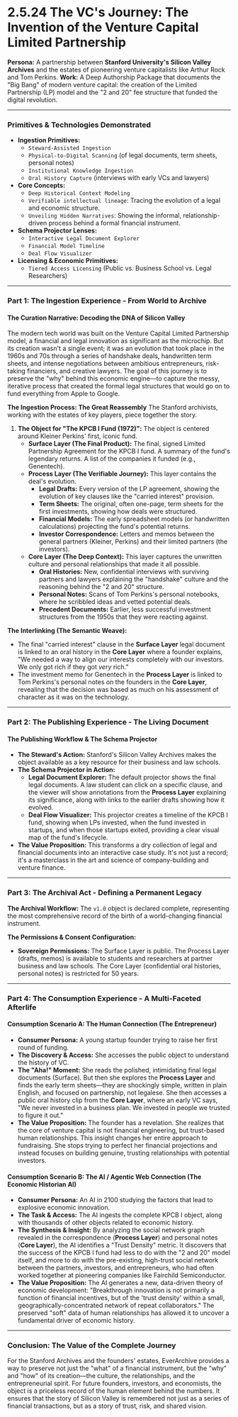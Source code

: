 # 2.5.24 The VC's Journey: The Invention of the Venture Capital Limited Partnership

**Persona:** A partnership between **Stanford University's Silicon Valley Archives** and the estates of pioneering venture capitalists like Arthur Rock and Tom Perkins.
**Work:** A Deep Authorship Package that documents the "Big Bang" of modern venture capital: the creation of the Limited Partnership (LP) model and the "2 and 20" fee structure that funded the digital revolution.

---

### **Primitives & Technologies Demonstrated**

*   **Ingestion Primitives:**
    *   `Steward-Assisted Ingestion`
    *   `Physical-to-Digital Scanning` (of legal documents, term sheets, personal notes)
    *   `Institutional Knowledge Ingestion`
    *   `Oral History Capture` (interviews with early VCs and lawyers)
*   **Core Concepts:**
    *   `Deep Historical Context Modeling`
    *   `Verifiable intellectual lineage`: Tracing the evolution of a legal and economic structure.
    *   `Unveiling Hidden Narratives`: Showing the informal, relationship-driven process behind a formal financial instrument.
*   **Schema Projector Lenses:**
    *   `Interactive Legal Document Explorer`
    *   `Financial Model Timeline`
    *   `Deal Flow Visualizer`
*   **Licensing & Economic Primitives:**
    *   `Tiered Access Licensing` (Public vs. Business School vs. Legal Researchers)

---

### **Part 1: The Ingestion Experience - From World to Archive**

#### **The Curation Narrative: Decoding the DNA of Silicon Valley**
The modern tech world was built on the Venture Capital Limited Partnership model, a financial and legal innovation as significant as the microchip. But its creation wasn't a single event; it was an evolution that took place in the 1960s and 70s through a series of handshake deals, handwritten term sheets, and intense negotiations between ambitious entrepreneurs, risk-taking financiers, and creative lawyers. The goal of this journey is to preserve the "why" behind this economic engine—to capture the messy, iterative process that created the formal legal structures that would go on to fund everything from Apple to Google.

**The Ingestion Process: The Great Reassembly**
The Stanford archivists, working with the estates of key players, piece together the story.

1.  **The Object for "The KPCB I Fund (1972)":** The object is centered around Kleiner Perkins' first, iconic fund.
    *   **Surface Layer (The Final Product):** The final, signed Limited Partnership Agreement for the KPCB I fund. A summary of the fund's legendary returns. A list of the companies it funded (e.g., Genentech).
    *   **Process Layer (The Verifiable Journey):** This layer contains the deal's evolution.
        *   **Legal Drafts:** Every version of the LP agreement, showing the evolution of key clauses like the "carried interest" provision.
        *   **Term Sheets:** The original, often one-page, term sheets for the first investments, showing how deals were structured.
        *   **Financial Models:** The early spreadsheet models (or handwritten calculations) projecting the fund's potential returns.
        *   **Investor Correspondence:** Letters and memos between the general partners (Kleiner, Perkins) and their limited partners (the investors).
    *   **Core Layer (The Deep Context):** This layer captures the unwritten culture and personal relationships that made it all possible.
        *   **Oral Histories:** New, confidential interviews with surviving partners and lawyers explaining the "handshake" culture and the reasoning behind the "2 and 20" structure.
        *   **Personal Notes:** Scans of Tom Perkins's personal notebooks, where he scribbled ideas and vetted potential deals.
        *   **Precedent Documents:** Earlier, less successful investment structures from the 1950s that they were reacting against.

**The Interlinking (The Semantic Weave):**
*   The final "carried interest" clause in the **Surface Layer** legal document is linked to an oral history in the **Core Layer** where a founder explains, "We needed a way to align our interests completely with our investors. We only got rich if they got *very* rich."
*   The investment memo for Genentech in the **Process Layer** is linked to Tom Perkins's personal notes on the founders in the **Core Layer**, revealing that the decision was based as much on his assessment of character as it was on the technology.

---

### **Part 2: The Publishing Experience - The Living Document**

#### **The Publishing Workflow & The Schema Projector**
*   **The Steward's Action:** Stanford's Silicon Valley Archives makes the object available as a key resource for their business and law schools.
*   **The Schema Projector in Action:**
    *   **Legal Document Explorer:** The default projector shows the final legal documents. A law student can click on a specific clause, and the viewer will show annotations from the **Process Layer** explaining its significance, along with links to the earlier drafts showing how it evolved.
    *   **Deal Flow Visualizer:** This projector creates a timeline of the KPCB I fund, showing when LPs invested, when the fund invested in startups, and when those startups exited, providing a clear visual map of the fund's lifecycle.
*   **The Value Proposition:** This transforms a dry collection of legal and financial documents into an interactive case study. It's not just a record; it's a masterclass in the art and science of company-building and venture finance.

---

### **Part 3: The Archival Act - Defining a Permanent Legacy**

**The Archival Workflow:**
The `v1.0` object is declared complete, representing the most comprehensive record of the birth of a world-changing financial instrument.

**The Permissions & Consent Configuration:**
*   **Sovereign Permissions:** The Surface Layer is public. The Process Layer (drafts, memos) is available to students and researchers at partner business and law schools. The Core Layer (confidential oral histories, personal notes) is restricted for 50 years.

---

### **Part 4: The Consumption Experience - A Multi-Faceted Afterlife**

#### **Consumption Scenario A: The Human Connection (The Entrepreneur)**
*   **Consumer Persona:** A young startup founder trying to raise her first round of funding.
*   **The Discovery & Access:** She accesses the public object to understand the history of VC.
*   **The "Aha!" Moment:** She reads the polished, intimidating final legal documents (Surface). But then she explores the **Process Layer** and finds the early term sheets—they are shockingly simple, written in plain English, and focused on partnership, not legalese. She then accesses a public oral history clip from the **Core Layer**, where an early VC says, "We never invested in a business plan. We invested in people we trusted to figure it out."
*   **The Value Proposition:** The founder has a revelation. She realizes that the core of venture capital is not financial engineering, but trust-based human relationships. This insight changes her entire approach to fundraising. She stops trying to perfect her financial projections and instead focuses on building genuine, trusting relationships with potential investors.

#### **Consumption Scenario B: The AI / Agentic Web Connection (The Economic Historian AI)**
*   **Consumer Persona:** An AI in 2100 studying the factors that lead to explosive economic innovation.
*   **The Task & Access:** The AI ingests the complete KPCB I object, along with thousands of other objects related to economic history.
*   **The Synthesis & Insight:** By analyzing the social network graph revealed in the correspondence (**Process Layer**) and personal notes (**Core Layer**), the AI identifies a "Trust Density" metric. It discovers that the success of the KPCB I fund had less to do with the "2 and 20" model itself, and more to do with the pre-existing, high-trust social network between the partners, investors, and entrepreneurs, who had often worked together at pioneering companies like Fairchild Semiconductor.
*   **The Value Proposition:** The AI generates a new, data-driven theory of economic development: "Breakthrough innovation is not primarily a function of financial incentives, but of the 'trust density' within a small, geographically-concentrated network of repeat collaborators." The preserved "soft" data of human relationships has allowed it to uncover a fundamental driver of economic history.

---

### **Conclusion: The Value of the Complete Journey**
For the Stanford Archives and the founders' estates, EverArchive provides a way to preserve not just the "what" of a financial instrument, but the "why" and "how" of its creation—the culture, the relationships, and the entrepreneurial spirit. For future founders, investors, and economists, the object is a priceless record of the human element behind the numbers. It ensures that the story of Silicon Valley is remembered not just as a series of financial transactions, but as a story of trust, risk, and shared vision.
